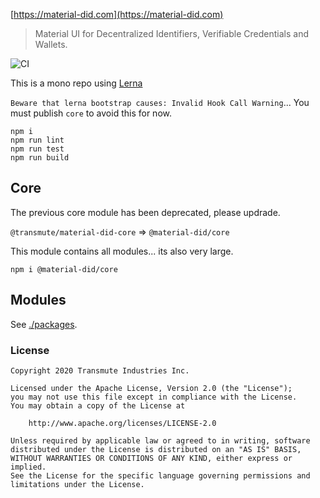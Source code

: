 [https://material-did.com](https://material-did.com)

> Material UI for Decentralized Identifiers, Verifiable Credentials and Wallets.

![CI](https://github.com/transmute-industries/material-did/workflows/CI/badge.svg)

This is a mono repo using [Lerna](https://github.com/lerna/lerna)

`Beware that lerna bootstrap causes: Invalid Hook Call Warning`... You must publish `core` to avoid this for now.

```
npm i
npm run lint
npm run test
npm run build
```

## Core

The previous core module has been deprecated, please updrade.

`@transmute/material-did-core` => `@material-did/core`

This module contains all modules... its also very large.

```
npm i @material-did/core
```

## Modules

See [./packages](./packages).

### License

```
Copyright 2020 Transmute Industries Inc.

Licensed under the Apache License, Version 2.0 (the "License");
you may not use this file except in compliance with the License.
You may obtain a copy of the License at

    http://www.apache.org/licenses/LICENSE-2.0

Unless required by applicable law or agreed to in writing, software
distributed under the License is distributed on an "AS IS" BASIS,
WITHOUT WARRANTIES OR CONDITIONS OF ANY KIND, either express or implied.
See the License for the specific language governing permissions and
limitations under the License.
```
